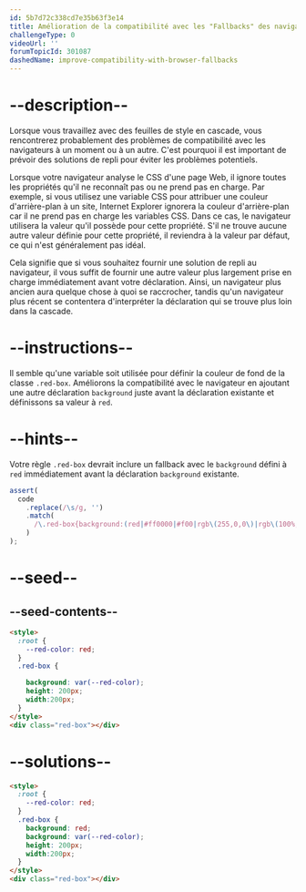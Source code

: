 ```yaml
---
id: 5b7d72c338cd7e35b63f3e14
title: Amélioration de la compatibilité avec les "Fallbacks" des navigateurs
challengeType: 0
videoUrl: ''
forumTopicId: 301087
dashedName: improve-compatibility-with-browser-fallbacks
---
```


# --description--

Lorsque vous travaillez avec des feuilles de style en cascade, vous rencontrerez probablement des problèmes de compatibilité avec les navigateurs à un moment ou à un autre. C'est pourquoi il est important de prévoir des solutions de repli pour éviter les problèmes potentiels.

Lorsque votre navigateur analyse le CSS d'une page Web, il ignore toutes les propriétés qu'il ne reconnaît pas ou ne prend pas en charge. Par exemple, si vous utilisez une variable CSS pour attribuer une couleur d'arrière-plan à un site, Internet Explorer ignorera la couleur d'arrière-plan car il ne prend pas en charge les variables CSS. Dans ce cas, le navigateur utilisera la valeur qu'il possède pour cette propriété. S'il ne trouve aucune autre valeur définie pour cette propriété, il reviendra à la valeur par défaut, ce qui n'est généralement pas idéal.

Cela signifie que si vous souhaitez fournir une solution de repli au navigateur, il vous suffit de fournir une autre valeur plus largement prise en charge immédiatement avant votre déclaration. Ainsi, un navigateur plus ancien aura quelque chose à quoi se raccrocher, tandis qu'un navigateur plus récent se contentera d'interpréter la déclaration qui se trouve plus loin dans la cascade.

# --instructions--

Il semble qu'une variable soit utilisée pour définir la couleur de fond de la classe `.red-box`. Améliorons la compatibilité avec le navigateur en ajoutant une autre déclaration `background` juste avant la déclaration existante et définissons sa valeur à `red`.

# --hints--

Votre règle `.red-box` devrait inclure un fallback avec le `background` défini à `red` immédiatement avant la déclaration `background` existante.

```js
assert(
  code
    .replace(/\s/g, '')
    .match(
      /\.red-box{background:(red|#ff0000|#f00|rgb\(255,0,0\)|rgb\(100%,0%,0%\)|hsl\(0,100%,50%\));background:var\(--red-color\);height:200px;width:200px;}/gi
    )
);
```

# --seed--

## --seed-contents--

```html
<style>
  :root {
    --red-color: red;
  }
  .red-box {

    background: var(--red-color);
    height: 200px;
    width:200px;
  }
</style>
<div class="red-box"></div>
```

# --solutions--

```html
<style>
  :root {
    --red-color: red;
  }
  .red-box {
    background: red;
    background: var(--red-color);
    height: 200px;
    width:200px;
  }
</style>
<div class="red-box"></div>
```
